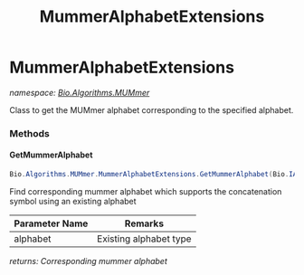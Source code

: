 ﻿---
title: MummerAlphabetExtensions
---

# MummerAlphabetExtensions
_namespace: [Bio.Algorithms.MUMmer](N-Bio.Algorithms.MUMmer.html)_

Class to get the MUMmer alphabet corresponding to the specified alphabet.

### Methods

#### GetMummerAlphabet
```csharp
Bio.Algorithms.MUMmer.MummerAlphabetExtensions.GetMummerAlphabet(Bio.IAlphabet)
```
Find corresponding mummer alphabet which supports the concatenation symbol using an existing alphabet

|Parameter Name|Remarks|
|--------------|-------|
|alphabet|Existing alphabet type|

_returns: Corresponding mummer alphabet_




